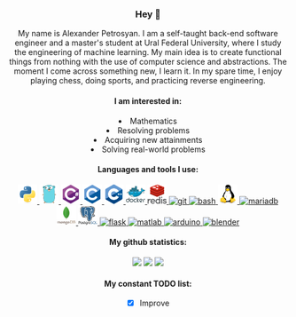 <div align="center">
  <h3>
    Hey 👋
  </h3>
</div>

<div align="center">
  My name is Alexander Petrosyan. I am a self-taught back-end software engineer and a master's student at Ural Federal University, where I study the engineering of machine learning. My main idea is to create functional things from nothing with the use of computer science and abstractions. The moment I come across something new, I learn it. In my spare time, I enjoy playing chess, doing sports, and practicing reverse engineering.
</div>

<div align="center"> 
  <h4>
    I am interested in:
  </h4>
</div>

<div align="center">
  <li>Mathematics</li>
  <li>Resolving problems</li>
  <li>Acquiring new attainments</li>
  <li>Solving real-world problems</li>
</div>

<div align="center">
  <h4>
    Languages and tools I use:
  </h4>
</div>

<p align="center">
  <a href="https://www.python.org" target="_blank"> <img src="https://raw.githubusercontent.com/devicons/devicon/master/icons/python/python-original.svg" alt="python" width="35" height="35"/> </a>
  <a href="https://golang.org" target="_blank"> <img src="https://raw.githubusercontent.com/devicons/devicon/master/icons/go/go-original.svg" alt="go" width="35" height="35"/> </a>
  <a href="https://www.w3schools.com/cs/" target="_blank" rel="noreferrer"> <img src="https://raw.githubusercontent.com/devicons/devicon/master/icons/csharp/csharp-original.svg" alt="csharp" width="35" height="35"/> </a>
  <a href="https://www.cprogramming.com/" target="_blank"> <img src="https://raw.githubusercontent.com/devicons/devicon/master/icons/c/c-original.svg" alt="c" width="35" height="35"/> </a>
  <a href="https://www.w3schools.com/cpp/" target="_blank"> <img src="https://raw.githubusercontent.com/devicons/devicon/master/icons/cplusplus/cplusplus-original.svg" alt="cplusplus" width="35" height="35"/> </a>
  <a href="https://www.docker.com/" target="_blank"> <img src="https://raw.githubusercontent.com/devicons/devicon/master/icons/docker/docker-original-wordmark.svg" alt="docker" width="35" height="35"/> </a>
  <a href="https://redis.io" target="_blank" rel="noreferrer"> <img src="https://raw.githubusercontent.com/devicons/devicon/master/icons/redis/redis-original-wordmark.svg" alt="redis" width="35" height="35"/> </a>
  <a href="https://git-scm.com/" target="_blank"> <img src="https://www.vectorlogo.zone/logos/git-scm/git-scm-icon.svg" alt="git" width="35" height="35"/> </a>
  <a href="https://www.gnu.org/software/bash/" target="_blank"> <img src="https://www.vectorlogo.zone/logos/gnu_bash/gnu_bash-icon.svg" alt="bash" width="35" height="35"/> </a>
  <a href="https://www.linux.org/" target="_blank"> <img src="https://raw.githubusercontent.com/devicons/devicon/master/icons/linux/linux-original.svg" alt="linux" width="35" height="35"/> </a>
  <a href="https://mariadb.org/" target="_blank"> <img src="https://www.vectorlogo.zone/logos/mariadb/mariadb-icon.svg" alt="mariadb" width="35" height="35"/> </a>
  <a href="https://www.mongodb.com/" target="_blank"> <img src="https://raw.githubusercontent.com/devicons/devicon/master/icons/mongodb/mongodb-original-wordmark.svg" alt="mongodb" width="35" height="35"/> </a>
  <a href="https://www.postgresql.org" target="_blank"> <img src="https://raw.githubusercontent.com/devicons/devicon/master/icons/postgresql/postgresql-original-wordmark.svg" alt="postgresql" width="35" height="35"/> </a>
  <a href="https://flask.palletsprojects.com/" target="_blank"> <img src="https://www.vectorlogo.zone/logos/pocoo_flask/pocoo_flask-icon.svg" alt="flask" width="35" height="35"/> </a>
  <a href="https://www.mathworks.com/" target="_blank"> <img src="https://upload.wikimedia.org/wikipedia/commons/2/21/Matlab_Logo.png" alt="matlab" width="35" height="35"/> </a>
  <a href="https://www.arduino.cc/" target="_blank"> <img src="https://cdn.worldvectorlogo.com/logos/arduino-1.svg" alt="arduino" width="35" height="35"/> </a> 
  <a href="https://www.blender.org/" target="_blank" rel="noreferrer"> <img src="https://download.blender.org/branding/community/blender_community_badge_white.svg" alt="blender" width="35" height="35"/> </a>
  

<div align="center">
  <h4>
    My github statistics:
  </h4>
</div>

<div align="center">
    <img class="img" src="https://github-readme-stats-git-masterrstaa-rickstaa.vercel.app/api?username=modernpacifist&show_icons=true&line_height=25&count_private=true&hide=stars&bg_color=000000&icon_color=ffffff&text_color=ffffff&title_color=ffffff&border_color=000000&card_width=650&custom_title=Overall%20data" />
    <img class="img" src="https://github-readme-stats-git-masterrstaa-rickstaa.vercel.app/api/top-langs/?username=modernpacifist&layout=compact&bg_color=000000&icon_color=ffffff&text_color=ffffff&title_color=ffffff&hide=jupyter%20notebook,gdb&langs_count=10&border_color=000000&card_width=600" />
    <img class="img" src="https://github-readme-activity-graph.cyclic.app/graph?username=modernpacifist&theme=high-contrast&hide_border=true&custom_title=Contribution%20graph" width="650" />
</div>

<div align="center">
  <h4>
    My constant TODO list:
  </h4>
</div>

<div align="center">

- [x] Improve
</div>
